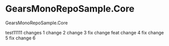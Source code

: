 # GearsMonoRepoSample.Core
GearsMonoRepoSample.Core

test11111
changes 1
change 2
change 3
fix change
feat change 4
fix change 5
fix change 6